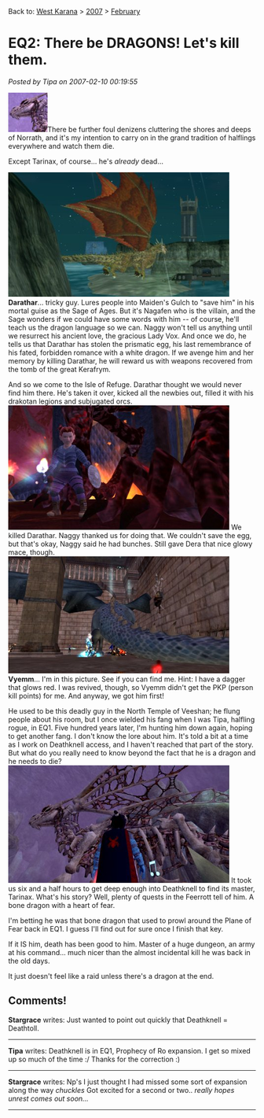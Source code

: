 Back to: [West Karana](/posts/westkarana.md) > [2007](/posts/2007/westkarana.md) > [February](./westkarana.md)
# EQ2: There be DRAGONS! Let's kill them.

*Posted by Tipa on 2007-02-10 00:19:55*

![tarinaxthumb.jpg](../../../uploads/2007/02/tarinaxthumb.jpg)There be further foul denizens cluttering the shores and deeps of Norrath, and it's my intention to carry on in the grand tradition of halflings everywhere and watch them die.

Except Tarinax, of course... he's *already* dead...


![darathar.jpg](../../../uploads/2007/02/darathar.jpg)
**Darathar**... tricky guy. Lures people into Maiden's Gulch to "save him" in his mortal guise as the Sage of Ages. But it's Nagafen who is the villain, and the Sage wonders if we could have some words with him -- of course, he'll teach us the dragon language so we can. Naggy won't tell us anything until we resurrect his ancient love, the gracious Lady Vox. And once we do, he tells us that Darathar has stolen the prismatic egg, his last remembrance of his fated, forbidden romance with a white dragon. If we avenge him and her memory by killing Darathar, he will reward us with weapons recovered from the tomb of the great Kerafrym.

And so we come to the Isle of Refuge. Darathar thought we would never find him there. He's taken it over, kicked all the newbies out, filled it with his drakotan legions and subjugated orcs.
![prismatic.jpg](../../../uploads/2007/02/prismatic.jpg)
We killed Darathar. Naggy thanked us for doing that. We couldn't save the egg, but that's okay, Naggy said he had bunches. Still gave Dera that nice glowy mace, though.
![vyemm.jpg](../../../uploads/2007/02/vyemm.jpg)
**Vyemm**... I'm in this picture. See if you can find me. Hint: I have a dagger that glows red. I was revived, though, so Vyemm didn't get the PKP (person kill points) for me. And anyway, we got him first!

He used to be this deadly guy in the North Temple of Veeshan; he flung people about his room, but I once wielded his fang when I was Tipa, halfling rogue, in EQ1. Five hundred years later, I'm hunting him down again, hoping to get another fang.
I don't know the lore about him. It's told a bit at a time as I work on Deathknell access, and I haven't reached that part of the story. But what do you really need to know beyond the fact that he is a dragon and he needs to die?
![tarinax.jpg](../../../uploads/2007/02/tarinax.jpg)
It took us six and a half hours to get deep enough into Deathknell to find its master, Tarinax. What's his story? Well, plenty of quests in the Feerrott tell of him. A bone dragon with a heart of fear.

I'm betting he was that bone dragon that used to prowl around the Plane of Fear back in EQ1. I guess I'll find out for sure once I finish that key.

If it IS him, death has been good to him. Master of a huge dungeon, an army at his command... much nicer than the almost incidental kill he was back in the old days.

It just doesn't feel like a raid unless there's a dragon at the end.
## Comments!

**Stargrace** writes: Just wanted to point out quickly that Deathknell = Deathtoll.

---

**Tipa** writes: Deathknell is in EQ1, Prophecy of Ro expansion. I get so mixed up so much of the time :/ Thanks for the correction :)

---

**Stargrace** writes: Np's I just thought I had missed some sort of expansion along the way *chuckles* Got excited for a second or two.. *really hopes unrest comes out soon...*

---

